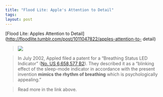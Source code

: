 ```yaml
--- 
title: "Flood Lite: Apple's Attention to Detail"
tags: 
layout: post
---
```

[Flood Lite: Apples Attention to
Detail](http://floodlite.tumblr.com/post/1011047822/apples-attention-to-
detail)

> ![](http://media.tumblr.com/tumblr_l7qcglAIVa1qz7g5t.jpg)

>

> In July 2002, Appled filed a patent for a “Breathing Status LED Indicator”
([No. US 6,658,577 B2](http://www.freepatentsonline.com/6658577.html)). They
described it as a “blinking effect of the sleep-mode indicator in accordance
with the present invention **mimics the rhythm of breathing** which is
psychologically appealing.”

>

> Read more in the link above.
